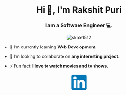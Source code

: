 <h1 align="center">Hi 👋, I'm Rakshit Puri</h1>
<h3 align="center">I am a Software Engineer 💻.</h3>

<p align="center"> <img src="https://komarev.com/ghpvc/?username=skate1512" alt="skate1512" /> </p>

- 🌱 I’m currently learning **Web Development.**

- 👯 I’m looking to collaborate on **any interesting project.**

- ⚡ Fun fact: **I love to watch movies and tv shows.**

<p align="center">
<a href="https://linkedin.com/in/rakshit-puri15" target="blank"><img align="center" src="linkedin.png" alt="rakshit-puri15" height="50" width="50" /></a>
</p>
